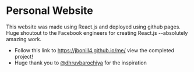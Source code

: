 # Personal Website #
This website was made using React.js and deployed using github pages. Huge shoutout to the Facebook engineers for creating React.js --absolutely amazing work.

- Follow this link to https://jbonill4.github.io/me/ view the completed project!
- Huge thank you to [@dhruvbarochiya](https://twitter.com/dhruvbarochiya) for the inspiration
    

